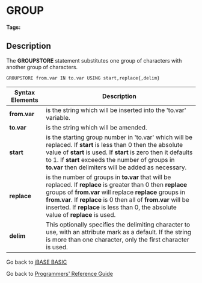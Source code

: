 # GROUP

<PageHeader />  

**Tags:**
<badge text='grouping' vertical='middle' />

## Description

The **GROUPSTORE** statement substitutes one group of characters with another group of characters.

```
GROUPSTORE from.var IN to.var USING start,replace{,delim}
```

| Syntax Elements | Description |
| --- | --- |
| **from.var** | is the string which will be inserted into the 'to.var' variable. |
| **to.var** | is the string which will be amended.
| **start** | is the starting group number in 'to.var' which will be replaced. If **start** is less than 0 then the absolute value of **start** is used. If **start** is zero then it defaults to 1. If **start** exceeds the number of groups in **to.var** then delimiters will be added as necessary. |
| **replace** | is the number of groups in **to.var** that will be replaced. If **replace** is greater than 0 then **replace** groups of **from.var** will replace **replace** groups in **from.var**. If **replace** is 0 then all of **from.var** will be inserted. If **replace** is less than 0, the absolute value of **replace** is used. |
| **delim** | This optionally specifies the delimiting character to use, with an attribute mark as a default. If the string is more than one character, only the first character is used. |

Go back to [jBASE BASIC](./../README.md)

Go back to [Programmers' Reference Guide](./../../reference-guides/jbc/README.md)
  
<PageFooter />
